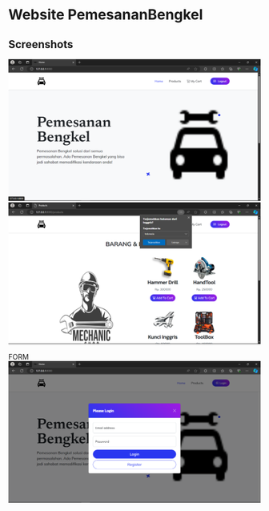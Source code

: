 # Website PemesananBengkel

## Screenshots

![preview img](/home.png)
![preview img](/product.png)

FORM
![preview img](/form.png)